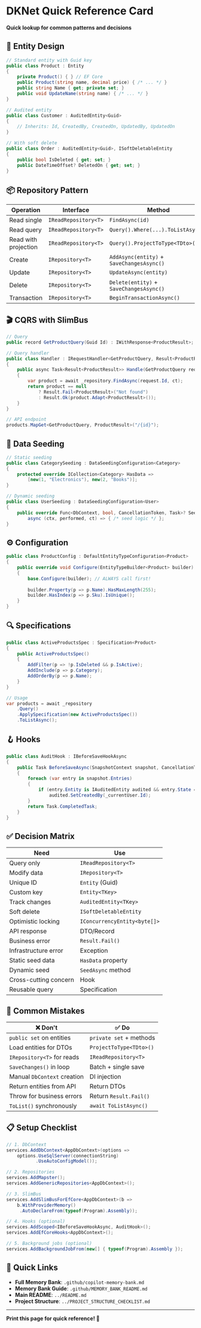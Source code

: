 # DKNet Quick Reference Card

**Quick lookup for common patterns and decisions**

## 🎯 Entity Design

```csharp
// Standard entity with Guid key
public class Product : Entity
{
    private Product() { } // EF Core
    public Product(string name, decimal price) { /* ... */ }
    public string Name { get; private set; }
    public void UpdateName(string name) { /* ... */ }
}

// Audited entity
public class Customer : AuditedEntity<Guid>
{
    // Inherits: Id, CreatedBy, CreatedOn, UpdatedBy, UpdatedOn
}

// With soft delete
public class Order : AuditedEntity<Guid>, ISoftDeletableEntity
{
    public bool IsDeleted { get; set; }
    public DateTimeOffset? DeletedOn { get; set; }
}
```

## 📦 Repository Pattern

| Operation | Interface | Method |
|-----------|-----------|--------|
| Read single | `IReadRepository<T>` | `FindAsync(id)` |
| Read query | `IReadRepository<T>` | `Query().Where(...).ToListAsync()` |
| Read with projection | `IReadRepository<T>` | `Query().ProjectToType<TDto>()` |
| Create | `IRepository<T>` | `AddAsync(entity)` + `SaveChangesAsync()` |
| Update | `IRepository<T>` | `UpdateAsync(entity)` |
| Delete | `IRepository<T>` | `Delete(entity)` + `SaveChangesAsync()` |
| Transaction | `IRepository<T>` | `BeginTransactionAsync()` |

## 🎬 CQRS with SlimBus

```csharp
// Query
public record GetProductQuery(Guid Id) : IWithResponse<ProductResult>;

// Query handler
public class Handler : IRequestHandler<GetProductQuery, Result<ProductResult>>
{
    public async Task<Result<ProductResult>> Handle(GetProductQuery request, CancellationToken ct)
    {
        var product = await _repository.FindAsync(request.Id, ct);
        return product == null 
            ? Result.Fail<ProductResult>("Not found")
            : Result.Ok(product.Adapt<ProductResult>());
    }
}

// API endpoint
products.MapGet<GetProductQuery, ProductResult>("/{id}");
```

## 🌱 Data Seeding

```csharp
// Static seeding
public class CategorySeeding : DataSeedingConfiguration<Category>
{
    protected override ICollection<Category> HasData => 
        [new(1, "Electronics"), new(2, "Books")];
}

// Dynamic seeding  
public class UserSeeding : DataSeedingConfiguration<User>
{
    public override Func<DbContext, bool, CancellationToken, Task>? SeedAsync { get; } =
        async (ctx, performed, ct) => { /* seed logic */ };
}
```

## ⚙️ Configuration

```csharp
public class ProductConfig : DefaultEntityTypeConfiguration<Product>
{
    public override void Configure(EntityTypeBuilder<Product> builder)
    {
        base.Configure(builder); // ALWAYS call first!
        
        builder.Property(p => p.Name).HasMaxLength(255);
        builder.HasIndex(p => p.Sku).IsUnique();
    }
}
```

## 🔍 Specifications

```csharp
public class ActiveProductsSpec : Specification<Product>
{
    public ActiveProductsSpec()
    {
        AddFilter(p => !p.IsDeleted && p.IsActive);
        AddInclude(p => p.Category);
        AddOrderBy(p => p.Name);
    }
}

// Usage
var products = await _repository
    .Query()
    .ApplySpecification(new ActiveProductsSpec())
    .ToListAsync();
```

## 🪝 Hooks

```csharp
public class AuditHook : IBeforeSaveHookAsync
{
    public Task BeforeSaveAsync(SnapshotContext snapshot, CancellationToken ct)
    {
        foreach (var entry in snapshot.Entries)
        {
            if (entry.Entity is IAuditedEntity audited && entry.State == EntityState.Added)
                audited.SetCreatedBy(_currentUser.Id);
        }
        return Task.CompletedTask;
    }
}
```

## ✅ Decision Matrix

| Need | Use |
|------|-----|
| Query only | `IReadRepository<T>` |
| Modify data | `IRepository<T>` |
| Unique ID | `Entity` (Guid) |
| Custom key | `Entity<TKey>` |
| Track changes | `AuditedEntity<TKey>` |
| Soft delete | `ISoftDeletableEntity` |
| Optimistic locking | `IConcurrencyEntity<byte[]>` |
| API response | DTO/Record |
| Business error | `Result.Fail()` |
| Infrastructure error | Exception |
| Static seed data | `HasData` property |
| Dynamic seed | `SeedAsync` method |
| Cross-cutting concern | Hook |
| Reusable query | Specification |

## 🚫 Common Mistakes

| ❌ Don't | ✅ Do |
|---------|------|
| `public set` on entities | `private set` + methods |
| Load entities for DTOs | `ProjectToType<TDto>()` |
| `IRepository<T>` for reads | `IReadRepository<T>` |
| `SaveChanges()` in loop | Batch + single save |
| Manual `DbContext` creation | DI injection |
| Return entities from API | Return DTOs |
| Throw for business errors | Return `Result.Fail()` |
| `ToList()` synchronously | `await ToListAsync()` |

## 📋 Setup Checklist

```csharp
// 1. DbContext
services.AddDbContext<AppDbContext>(options =>
    options.UseSqlServer(connectionString)
           .UseAutoConfigModel());

// 2. Repositories  
services.AddMapster();
services.AddGenericRepositories<AppDbContext>();

// 3. SlimBus
services.AddSlimBusForEfCore<AppDbContext>(b =>
    b.WithProviderMemory()
     .AutoDeclareFrom(typeof(Program).Assembly));

// 4. Hooks (optional)
services.AddScoped<IBeforeSaveHookAsync, AuditHook>();
services.AddEfCoreHooks<AppDbContext>();

// 5. Background jobs (optional)
services.AddBackgroundJobFrom(new[] { typeof(Program).Assembly });
```

## 🔗 Quick Links

- **Full Memory Bank**: `.github/copilot-memory-bank.md`
- **Memory Bank Guide**: `.github/MEMORY_BANK_README.md`
- **Main README**: `../README.md`
- **Project Structure**: `../PROJECT_STRUCTURE_CHECKLIST.md`

---

**Print this page for quick reference! 📄**

